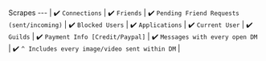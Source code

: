 Scrapes
--- |
✔️ `Connections` |
✔️ `Friends` |
✔️ `Pending Friend Requests (sent/incoming)` |
✔️ `Blocked Users` |
✔️ `Applications` |
✔️ `Current User` |
✔️ `Guilds` |
✔️ `Payment Info [Credit/Paypal]` |
✔️ `Messages with every open DM` |
✔️ `^ Includes every image/video sent within DM` |
